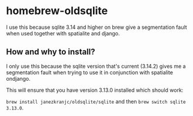 # homebrew-oldsqlite
I use this because sqlite 3.14 and higher on brew give a segmentation fault when used together with spatialite and django.

## How and why to install?

I only use this because the sqlite version that's current (3.14.2) gives me a segmentation fault when trying to use it in conjunction with spatialite ondjango.

This will ensure that you have version 3.13.0 installed which should work:

`brew install janezkranjc/oldsqlite/sqlite` and then `brew switch sqlite 3.13.0`.

